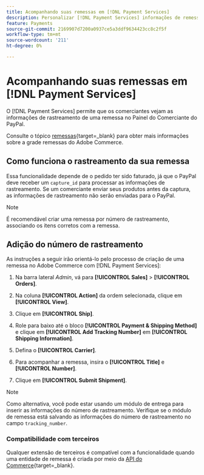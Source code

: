 ```yaml
---
title: Acompanhando suas remessas em [!DNL Payment Services]
description: Personalizar [!DNL Payment Services] informações de remessa e rastreamento exibidas no Painel do Comerciante do Paypal.
feature: Payments
source-git-commit: 2169907d7200a0937ce5a3ddf9634423cc8c2f5f
workflow-type: tm+mt
source-wordcount: '211'
ht-degree: 0%

---
```



# Acompanhando suas remessas em [!DNL Payment Services]

O [!DNL Payment Services] permite que os comerciantes vejam as informações de rastreamento de uma remessa no Painel do Comerciante do PayPal.

Consulte o tópico [remessas](https://experienceleague.adobe.com/en/docs/commerce-admin/stores-sales/order-management/shipments){target=_blank} para obter mais informações sobre a grade remessas do Adobe Commerce.

## Como funciona o rastreamento da sua remessa

Essa funcionalidade depende de o pedido ter sido faturado, já que o PayPal deve receber um `capture_id` para processar as informações de rastreamento. Se um comerciante enviar seus produtos antes da captura, as informações de rastreamento não serão enviadas para o PayPal.

>[!NOTE]
>
> É recomendável criar uma remessa por número de rastreamento, associando os itens corretos com a remessa.

## Adição do número de rastreamento

As instruções a seguir irão orientá-lo pelo processo de criação de uma remessa no Adobe Commerce com [!DNL Payment Services]:

1. Na barra lateral _Admin_, vá para **[!UICONTROL Sales]** > **[!UICONTROL Orders]**.

1. Na coluna **[!UICONTROL Action]** da ordem selecionada, clique em **[!UICONTROL View]**.

1. Clique em **[!UICONTROL Ship]**.

1. Role para baixo até o bloco **[!UICONTROL Payment & Shipping Method]** e clique em **[!UICONTROL Add Tracking Number]** em **[!UICONTROL Shipping Information]**.

1. Defina o **[!UICONTROL Carrier]**.

1. Para acompanhar a remessa, insira o **[!UICONTROL Title]** e **[!UICONTROL Number]**.

1. Clique em **[!UICONTROL Submit Shipment]**.

>[!NOTE]
>
> Como alternativa, você pode estar usando um módulo de entrega para inserir as informações do número de rastreamento. Verifique se o módulo de remessa está salvando as informações do número de rastreamento no campo `tracking_number`.

### Compatibilidade com terceiros

Qualquer extensão de terceiros é compatível com a funcionalidade quando uma entidade de remessa é criada por meio da [API do Commerce](https://developer.adobe.com/commerce/webapi/rest/attributes/#ShipmentRepositoryInterface){target=_blank}.
